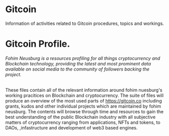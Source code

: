 # Gitcoin

Information of activities related to Gitcoin procedures, topics and workings.

# Gitcoin Profile.

###### Fohim Neusburg is a resources profiling for all things cryptocurrency and Blockchain technology, providing the latest and most prominent data available on social media to the community of followers backing the project.

These files contain all of the relevant information around fohim nuesburg's working pracitices on Blockchain and cryptocurrency. The suite of files will produce an overview of the most used parts of https://gitcoin.co including grants, kudos and other individual projects which are maintained by fohim neusburg.
The contents will browse through time and resources to gain the best understanding of the public Blockchain industry with all subjective matters of cryptocurrency ranging from applications, NFTs and tokens, to DAOs, ,infastructure and development of web3 based engines.
